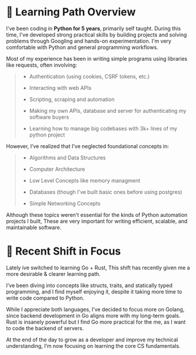 # 🧠 Learning Path Overview

I've been coding in **Python for 5 years**, primarily self taught. During this time, I've developed strong practical skills by building projects and solving problems through Googling and hands-on experimentation. I'm very comfortable with Python and general programming workflows.

Most of my experience has been in writing simple programs using libraries like requests, often involving:
>
>    - Authentication (using cookies, CSRF tokens, etc.)
>
>    - Interacting with web APIs
>
>    - Scripting, scraping and automation
>    
>    - Making my own APIs, database and server for authenticating my software buyers
>
>    - Learning how to manage big codebases with 3k+ lines of my python project

However, I’ve realized that I’ve neglected foundational concepts in:
>
>   - Algorithms and Data Structures
>
>   - Computer Architecture
>
>   - Low Level Concepts like memory managment
>
>   - Databases (though I've built basic ones before using postgres)
>
>   - Simple Networking Concepts 

Although these topics weren't essential for the kinds of Python automation projects I built, These are very important for writing efficient, scalable, and maintainable software.

# 🔁 Recent Shift in Focus
Lately ive switched to learning Go + Rust, This shift has recently given me a more desirable & clearer learning path. 

I’ve been diving into concepts like structs, traits, and statically typed programming, and I find myself enjoying it, despite it taking more time to write code compared to Python. 

While I appreciate both languages, I’ve decided to focus more on Golang, since backend development in Go aligns more with my long-term goals.
Rust is insanely powerful but I find Go more practical for the me, as I want to code the backend of servers.



At the end of the day to grow as a developer and improve my technical understanding, I’m now focusing on learning the core CS fundamentals.
